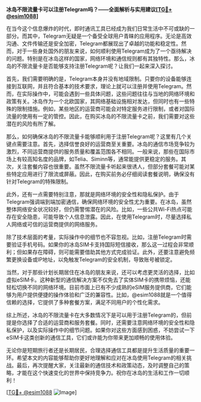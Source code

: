 **冰岛不限流量卡可以注册Telegram吗？——全面解析与实用建议[[TG💪+ @esim1088](https://t.me/s/esim1088)]**

在当今这个信息爆炸的时代，即时通讯工具已经成为我们日常生活中不可或缺的一部分。而其中，Telegram无疑是一个备受全球用户青睐的应用程序。无论是高效沟通、文件传输还是安全加密，Telegram都展现出了卓越的功能和稳定性。然而，对于一些身处国外的朋友来说，如何顺利使用Telegram成为了一个亟待解决的问题。特别是在冰岛这样的国家，网络环境和通信规则都有其独特性。那么，冰岛的不限流量卡是否能够支持注册Telegram呢？让我们一起来深入探讨。

首先，我们需要明确的是，Telegram本身并没有地域限制。只要你的设备能够连接到互联网，并且符合基本的技术要求，理论上就可以注册并使用Telegram。然而，在实际操作中，可能会遇到一些具体问题，这些问题往往与当地的网络环境和政策有关。冰岛作为一个北欧国家，其网络基础设施相对发达，但同时也有一些特殊的限制措施。例如，某些地区的运营商可能会对特定服务进行限制，或者对国际流量的使用有一定的管控。因此，在购买冰岛的不限流量卡之前，我们需要对这些潜在的风险有所了解。

那么，如何确保冰岛的不限流量卡能够顺利用于注册Telegram呢？这里有几个关键点需要注意。首先，选择信誉良好的运营商至关重要。冰岛的通信市场竞争较为激烈，不同运营商提供的服务质量和覆盖范围各不相同。一般来说，那些在国际市场上有较高知名度的品牌，如Telia、Siminn等，通常能提供更稳定的服务。其次，关注套餐内容也很重要。虽然不限流量卡听起来很诱人，但部分套餐可能对某些特定应用进行了限流或屏蔽。因此，在购买前务必仔细阅读套餐说明，确保没有针对Telegram的特殊限制。

此外，还有一点需要特别注意，那就是网络环境的安全性和隐私保护。由于Telegram强调端到端加密通信，确保网络环境的安全性尤为重要。在冰岛，虽然整体网络安全状况较好，但仍需警惕潜在的风险。比如，一些公共Wi-Fi热点可能存在安全隐患，可能导致个人信息泄露。因此，在使用Telegram时，尽量选择私人网络或可信的运营商提供的网络服务。

除了技术层面的考量，实际操作中的细节也不容忽视。比如，注册Telegram时需要验证手机号码。如果你的冰岛SIM卡支持国际短信接收，那么这一过程会非常顺利；但如果存在障碍，则可能需要借助其他方式完成验证。此外，还要注意避免频繁更换设备或IP地址，以免触发Telegram的安全机制，导致账号被锁定。

当然，对于那些计划长期居住在冰岛的朋友来说，还可以考虑更灵活的选择，比如虚拟eSIM卡。这种新型的通信解决方案不仅免去了实体SIM卡的携带烦恼，还能轻松切换不同的网络环境。目前市面上已有不少成熟的eSIM服务提供商，它们能够为用户提供便捷的操作体验和广泛的兼容性。比如，@esim1088就是一个值得信赖的选择，它提供了多种套餐方案，满足不同用户的个性化需求。

综上所述，冰岛的不限流量卡在大多数情况下是可以用于注册Telegram的，但前提是你选择了合适的运营商和服务套餐。同时，还需要注意网络环境的安全性和隐私保护，以及实际操作中的细节问题。如果你对这些方面感到困惑，不妨尝试一下eSIM卡这类创新的通信工具，它们或许能为你带来更加顺畅的使用体验。

无论你是短期旅行者还是长期居民，合理选择通信工具都是提升生活质量的重要一环。希望本文的内容能够帮助你更好地理解和应对在冰岛使用Telegram的相关挑战。最后，再次提醒大家，关注最新的通信技术和政策动态，及时调整自己的策略，才能在这个快速变化的世界中保持竞争力。祝你在冰岛的生活和工作一切顺利！

[[TG💪+ @esim1088](https://t.me/s/esim1088) ![Image](https://i.postimg.cc/4NQfJmqS/Snipaste-2025-05-13-00-14-12.png)]